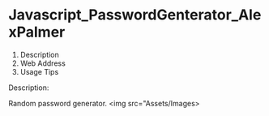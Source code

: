 # Javascript_PasswordGenterator_AlexPalmer

1. Description
2. Web Address
3. Usage Tips



Description:

Random password generator.
<img src="Assets/Images>
